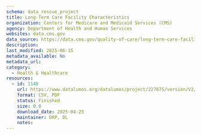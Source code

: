 ```yaml
---
schema: data_rescue_project 
title: Long-Term Care Facility Characteristics
organization: Centers for Medicare and Medicaid Services (CMS)
agency: Department of Health and Human Services
websites: data.cms.gov
data_source: https://data.cms.gov/quality-of-care/long-term-care-facility-characteristics
description: 
last_modified: 2025-06-15
metadata_available: No
metadata_url: 
category:
  - Health & Healthcare 
resources:
  - id: 1148
    url: https://www.datalumos.org/datalumos/project/227675/version/V2/view
    format: CSV, PDF
    status: Finished
    size: 0.0
    download_date: 2025-04-25
    maintainer: DRP, DL
    notes: 
---
```

